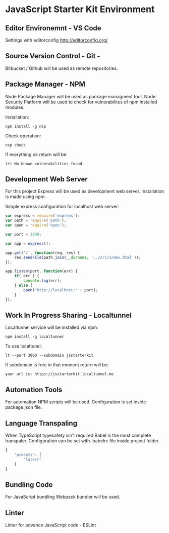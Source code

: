 # JavaScript Starter Kit Environment

## Editor Environemnt - VS Code

Settings with editorconfig http://editorconfig.org/ 

## Source Version Control - Git - 

Bitbucket / Github will be used as remote repositories.

## Package Manager - NPM

Node Package Manager will be used as package managment tool.
Node Security Platform will be used to check for vulnerabilites of npm installed modules.

Installation:
```shell
npm install -g nsp
```

Check operation:
```shell
nsp check
```

If everything ok return will be:
```shell
(+) No known vulnerabilities found
```

## Development Web Server
For this project Express will be used as development web server. Installation is made using npm. 

Simple express configuration for localhost web server:
```javascript
var express = require('express');
var path = require('path');
var open = require('open');

var port = 3000;

var app = express();

app.get('/', function(req, res) {
    res.sendFile(path.join(__dirname, '../src/index.html'));
});

app.listen(port, function(err) {
    if( err ) {
        console.log(err);
    } else {
        open('http://localhost:' + port);
    }
});

```

## Work In Progress Sharing - Localtunnel
Localtunnel service will be installed via npm:
```shell
npm install -g localtunner
```

To use localtunel:
```shell
lt --port 3000 --subdomain jsstarterkit
```

If subdomain is free in that moment return will be:
```shell
your url is: https://jsstarterkit.localtunnel.me 
```

## Automation Tools

For automation NPM scripts will be used. Configuration is set inside package.json file.

## Language Transpaling

When TypeScript typesafety isn't required Babel is the most complete transpaler. 
Configuration can be set with .babelrc file inside project folder.
```javascript
{
    "presets": [
        "latest"
    ]
}
```

## Bundling Code

For JavaScript bundling Webpack bundler will be used.

## Linter

Linter for advance JavaScript code - ESLint
